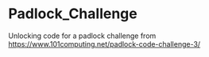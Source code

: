 # Padlock_Challenge
Unlocking code for a padlock challenge from https://www.101computing.net/padlock-code-challenge-3/
